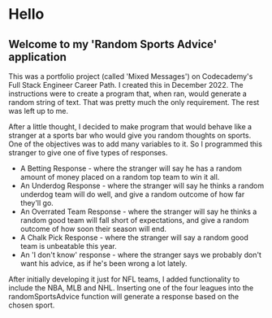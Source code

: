 # Hello
## Welcome to my 'Random Sports Advice' application

This was a portfolio project (called 'Mixed Messages') on Codecademy's Full Stack Engineer Career Path. I created this in December 2022. The instructions were to create a program that, when ran, would generate a random string of text. That was pretty much the only requirement. The rest was left up to me.

After a little thought, I decided to make program that would behave like a stranger at a sports bar who would give you random thoughts on sports. One of the objectives was to add many variables to it. So I programmed this stranger to give one of five types of responses.

* A Betting Response - where the stranger will say he has a random amount of money placed on a random top team to win it all.
* An Underdog Response - where the stranger will say he thinks a random underdog team will do well, and give a random outcome of how far they'll go.
* An Overrated Team Response - where the stranger will say he thinks a random good team will fall short of expectations, and give a random outcome of how soon their season will end.
* A Chalk Pick Response - where the stranger will say a random good team is unbeatable this year.
* An 'I don't know' response - where the stranger says we probably don't want his advice, as if he's been wrong a lot lately.

After initially developing it just for NFL teams, I added functionality to include the NBA, MLB and NHL. Inserting one of the four leagues into the randomSportsAdvice function will generate a response based on the chosen sport.

